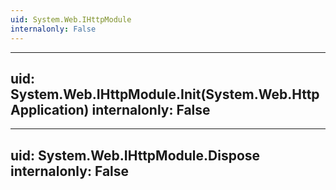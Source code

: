 ```yaml
---
uid: System.Web.IHttpModule
internalonly: False
---
```


---
uid: System.Web.IHttpModule.Init(System.Web.HttpApplication)
internalonly: False
---

---
uid: System.Web.IHttpModule.Dispose
internalonly: False
---

